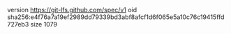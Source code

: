version https://git-lfs.github.com/spec/v1
oid sha256:e4f76a7a19ef2989dd79339bd3abf8afcf1d6f065e5a10c76c19415ffd727eb3
size 1079

